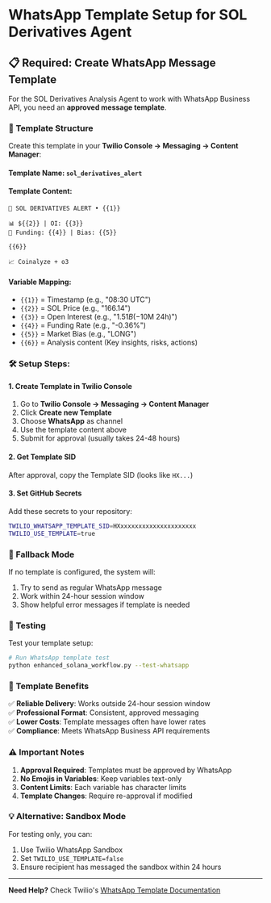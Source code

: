 # WhatsApp Template Setup for SOL Derivatives Agent

## 📋 Required: Create WhatsApp Message Template

For the SOL Derivatives Analysis Agent to work with WhatsApp Business API, you need an **approved message template**.

### 🎯 Template Structure

Create this template in your **Twilio Console → Messaging → Content Manager**:

#### Template Name: `sol_derivatives_alert`

#### Template Content:
```
🎯 SOL DERIVATIVES ALERT • {{1}}

📊 ${{2}} | OI: {{3}}
💸 Funding: {{4}} | Bias: {{5}}

{{6}}

📈 Coinalyze + o3
```

#### Variable Mapping:
- `{{1}}` = Timestamp (e.g., "08:30 UTC")
- `{{2}}` = SOL Price (e.g., "166.14")
- `{{3}}` = Open Interest (e.g., "$1.51B (-$10M 24h)")
- `{{4}}` = Funding Rate (e.g., "-0.36%")
- `{{5}}` = Market Bias (e.g., "LONG")
- `{{6}}` = Analysis content (Key insights, risks, actions)

### 🛠️ Setup Steps:

#### 1. Create Template in Twilio Console
1. Go to **Twilio Console → Messaging → Content Manager**
2. Click **Create new Template**
3. Choose **WhatsApp** as channel
4. Use the template content above
5. Submit for approval (usually takes 24-48 hours)

#### 2. Get Template SID
After approval, copy the Template SID (looks like `HX...`)

#### 3. Set GitHub Secrets
Add these secrets to your repository:

```bash
TWILIO_WHATSAPP_TEMPLATE_SID=HXxxxxxxxxxxxxxxxxxxxxx
TWILIO_USE_TEMPLATE=true
```

### 🔄 Fallback Mode

If no template is configured, the system will:
1. Try to send as regular WhatsApp message
2. Work within 24-hour session window
3. Show helpful error messages if template is needed

### 🧪 Testing

Test your template setup:
```bash
# Run WhatsApp template test
python enhanced_solana_workflow.py --test-whatsapp
```

### 📱 Template Benefits

✅ **Reliable Delivery**: Works outside 24-hour session window  
✅ **Professional Format**: Consistent, approved messaging  
✅ **Lower Costs**: Template messages often have lower rates  
✅ **Compliance**: Meets WhatsApp Business API requirements  

### ⚠️ Important Notes

1. **Approval Required**: Templates must be approved by WhatsApp
2. **No Emojis in Variables**: Keep variables text-only
3. **Content Limits**: Each variable has character limits
4. **Template Changes**: Require re-approval if modified

### 💡 Alternative: Sandbox Mode

For testing only, you can:
1. Use Twilio WhatsApp Sandbox
2. Set `TWILIO_USE_TEMPLATE=false`
3. Ensure recipient has messaged the sandbox within 24 hours

---

**Need Help?** Check Twilio's [WhatsApp Template Documentation](https://www.twilio.com/docs/whatsapp/tutorial/send-whatsapp-notification-messages-templates)